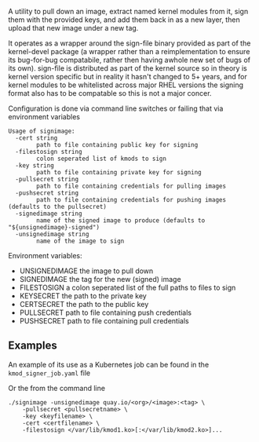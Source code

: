 A utility to pull down an image, extract named kernel modules from it, sign them with the provided keys, and add them back in as a new layer, then upload that new image under a new tag.

It operates as a wrapper around the sign-file binary provided as part of the kernel-devel package (a wrapper rather than a reimplementation to ensure its bug-for-bug compatabile, rather then having awhole new set of bugs of its own). sign-file is distributed as part of the kernel source so in theory is kernel version specific but in reality it hasn't changed to 5+ years, and for kernel modules to be whitelisted across major RHEL versions the signing format also has to be compatable so this is not a major concer.

Configuration is done via command line switches or failing that via environment variables

```
Usage of signimage:
  -cert string
        path to file containing public key for signing
  -filestosign string
        colon seperated list of kmods to sign
  -key string
        path to file containing private key for signing
  -pullsecret string
        path to file containing credentials for pulling images
  -pushsecret string
        path to file containing credentials for pushing images (defaults to the pullsecret)
  -signedimage string
        name of the signed image to produce (defaults to "${unsignedimage}-signed")
  -unsignedimage string
        name of the image to sign
```

Environment variables:


- UNSIGNEDIMAGE  the image to pull down
- SIGNEDIMAGE  the tag for the new (signed) image
- FILESTOSIGN  a colon seperated list of the full paths to files to sign
- KEYSECRET  the path to the private key
- CERTSECRET  the path to the public key 
- PULLSECRET  path to file containing push credentials
- PUSHSECRET  path to file containing pull credentials



## Examples
An example of its use as a Kubernetes job can be found in the ```kmod_signer_job.yaml``` file

Or the from the command line
```
./signimage -unsignedimage quay.io/<org>/<image>:<tag> \
	-pullsecret <pullsecretname> \
	-key <keyfilename> \
	-cert <certfilename> \
	-filestosign </var/lib/kmod1.ko>[:</var/lib/kmod2.ko>]...


